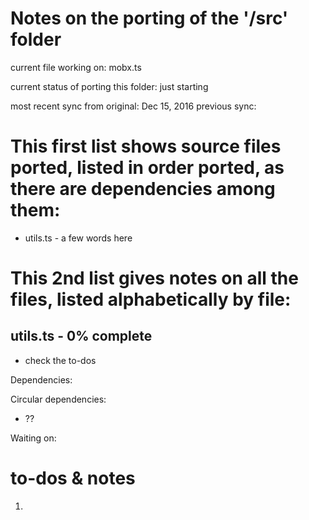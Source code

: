# Notes on the porting of the '/src' folder

current file working on: mobx.ts

current status of porting this folder: just starting 

most recent sync from original: Dec 15, 2016
previous sync:


#  This first list shows source files ported, listed in order ported, as there are dependencies among them:

- utils.ts - 
a few words here 
  


# This 2nd list gives notes on all the files, listed alphabetically by file:

## utils.ts - 0% complete
- check the to-dos

Dependencies:

Circular dependencies: 

- ??


Waiting on:


# to-dos & notes

1. 



